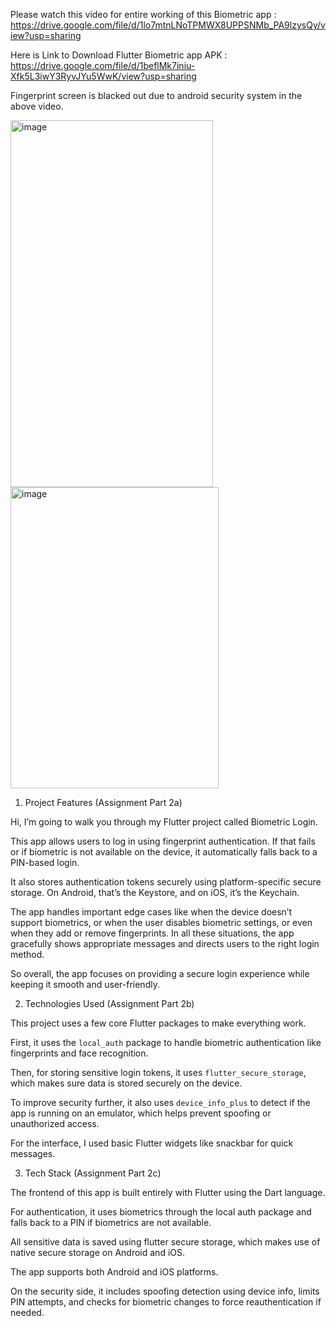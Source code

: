 Please watch  this video for entire working of this Biometric app : https://drive.google.com/file/d/1lo7mtnLNoTPMWX8UPPSNMb_PA9lzysQy/view?usp=sharing

Here is Link to Download Flutter Biometric app APK : https://drive.google.com/file/d/1beflMk7iniu-Xfk5L3iwY3RyvJYu5WwK/view?usp=sharing

Fingerprint screen is blacked out due to android security system in the above video.

<img width="324" height="587" alt="image" src="https://github.com/user-attachments/assets/4a2f176a-6b77-4754-a8c1-bd31c9273211" />


<img width="333" height="482" alt="image" src="https://github.com/user-attachments/assets/81d2861c-a9c1-4c11-968e-d290ce34da3f" />

1. Project Features (Assignment Part 2a)


Hi, I’m going to walk you through my Flutter project called Biometric Login.

This app allows users to log in using fingerprint authentication. If that fails or if biometric is not available on the device, it automatically falls back to a PIN-based login.

It also stores authentication tokens securely using platform-specific secure storage. On Android, that’s the Keystore, and on iOS, it’s the Keychain.

The app handles important edge cases like when the device doesn’t support biometrics, or when the user disables biometric settings, or even when they add or remove fingerprints. 
In all these situations, the app gracefully shows appropriate messages and directs users to the right login method.

So overall, the app focuses on providing a secure login experience while keeping it smooth and user-friendly.




2. Technologies Used (Assignment Part 2b)

This project uses a few core Flutter packages to make everything work.

First, it uses the `local_auth` package to handle biometric authentication like fingerprints and face recognition.

Then, for storing sensitive login tokens, it uses `flutter_secure_storage`, which makes sure data is stored securely on the device.

To improve security further, it also uses `device_info_plus` to detect if the app is running on an emulator, which helps prevent spoofing or unauthorized access.

For the interface, I used basic Flutter widgets like snackbar for quick messages.



3. Tech Stack (Assignment Part 2c)

The frontend of this app is built entirely with Flutter using the Dart language.

For authentication, it uses biometrics through the local auth package and falls back to a PIN if biometrics are not available.

All sensitive data is saved using flutter secure storage, which makes use of native secure storage on Android and iOS.

The app supports both Android and iOS platforms.

On the security side, it includes spoofing detection using device info, limits PIN attempts, and checks for biometric changes to force reauthentication if needed.

